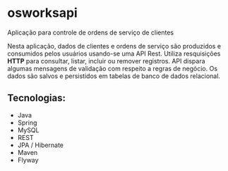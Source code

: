 # osworksapi
Aplicação para controle de ordens de serviço de clientes

Nesta aplicação, dados de clientes e ordens de serviço são 
produzidos e consumidos pelos usuários usando-se uma API Rest.
Utiliza resquisições **HTTP** para consultar, listar, incluir ou 
remover registros.
API dispara algumas mensagens de validação com 
respeito a regras de negócio.
Os dados são salvos e persistidos em tabelas de banco de dados relacional.

## Tecnologias:
- Java
- Spring
- MySQL
- REST
- JPA / Hibernate
- Maven
- Flyway
